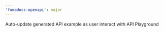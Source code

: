 ```yaml
---
'fumadocs-openapi': major
---
```


Auto-update generated API example as user interact with API Playground
